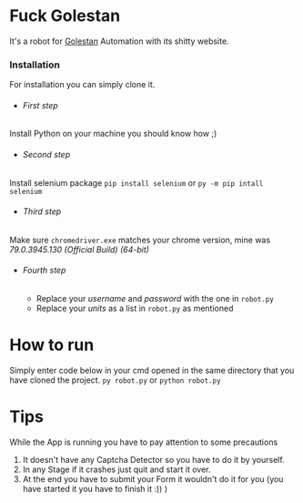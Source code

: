 # Fuck Golestan

It's a robot for [Golestan](http://golestan.sbu.ac.ir) Automation with its shitty website.

### Installation 

For installation you can simply clone it.

* ###### First step

Install Python on your machine you should know how ;)

* ###### Second step 

Install selenium package
`pip install selenium`
or
`py -m pip intall selenium`

* ###### Third step

Make sure `chromedriver.exe` matches your chrome version, mine was _79.0.3945.130 (Official Build) (64-bit)_

* ###### Fourth step

  - Replace your _username_ and _password_ with the one in `robot.py`
  - Replace your _units_ as a list in `robot.py` as mentioned
# How to run

Simply enter code below in your cmd opened in the same directory that you have cloned the project.
`py robot.py`
or 
`python robot.py`

# Tips 

While the App is running you have to pay attention to some precautions

  1. It doesn't have any Captcha Detector so you have to do it by yourself.
  2. In any Stage if it crashes just quit and start it over. 
  3. At the end you have to submit your Form it wouldn't do it for you (you have started it you have to finish it :)) )